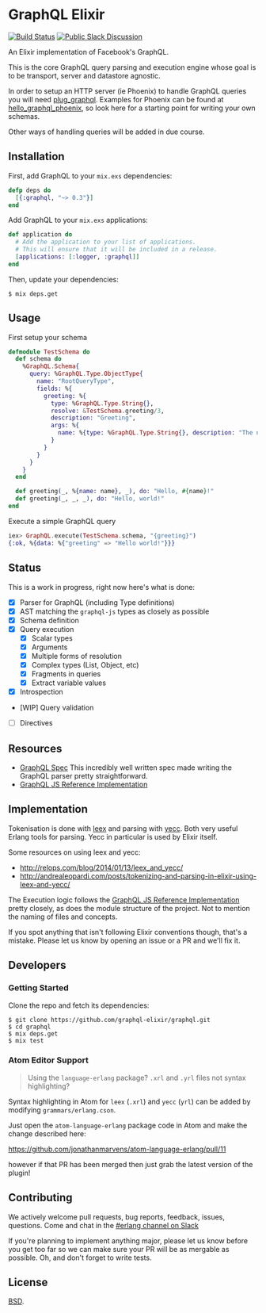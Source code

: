 # GraphQL Elixir

[![Build Status](https://travis-ci.org/graphql-elixir/graphql.svg)](https://travis-ci.org/graphql-elixir/graphql)
[![Public Slack Discussion](https://graphql-slack.herokuapp.com/badge.svg)](https://graphql-slack.herokuapp.com/)

An Elixir implementation of Facebook's GraphQL.

This is the core GraphQL query parsing and execution engine whose goal is to be
transport, server and datastore agnostic.

In order to setup an HTTP server (ie Phoenix) to handle GraphQL queries you will
need [plug_graphql](https://github.com/graphql-elixir/plug_graphql).
Examples for Phoenix can be found at [hello_graphql_phoenix](https://github.com/graphql-elixir/hello_graphql_phoenix), so look here for a starting point for writing your own schemas.

Other ways of handling queries will be added in due course.

## Installation

First, add GraphQL to your `mix.exs` dependencies:

```elixir
defp deps do
  [{:graphql, "~> 0.3"}]
end
```

Add GraphQL to your `mix.exs` applications:

```elixir
def application do
  # Add the application to your list of applications.
  # This will ensure that it will be included in a release.
  [applications: [:logger, :graphql]]
end
```

Then, update your dependencies:

```sh-session
$ mix deps.get
```

## Usage

First setup your schema

```elixir
defmodule TestSchema do
  def schema do
    %GraphQL.Schema{
      query: %GraphQL.Type.ObjectType{
        name: "RootQueryType",
        fields: %{
          greeting: %{
            type: %GraphQL.Type.String{},
            resolve: &TestSchema.greeting/3,
            description: "Greeting",
            args: %{
              name: %{type: %GraphQL.Type.String{}, description: "The name of who you'd like to greet."},
            }
          }
        }
      }
    }
  end

  def greeting(_, %{name: name}, _), do: "Hello, #{name}!"
  def greeting(_, _, _), do: "Hello, world!"
end
```

Execute a simple GraphQL query

```elixir
iex> GraphQL.execute(TestSchema.schema, "{greeting}")
{:ok, %{data: %{"greeting" => "Hello world!"}}}
```

## Status

This is a work in progress, right now here's what is done:

- [x] Parser for GraphQL (including Type definitions)
- [x] AST matching the `graphql-js` types as closely as possible
- [x] Schema definition
- [x] Query execution
  - [x] Scalar types
  - [x] Arguments
  - [x] Multiple forms of resolution
  - [x] Complex types (List, Object, etc)
  - [x] Fragments in queries
  - [x] Extract variable values
- [x] Introspection
- [WIP] Query validation
- [ ] Directives

## Resources

- [GraphQL Spec](http://facebook.github.io/graphql/) This incredibly well written spec made writing the GraphQL parser pretty straightforward.
- [GraphQL JS Reference Implementation](https://github.com/graphql/graphql-js)

## Implementation

Tokenisation is done with [leex](http://erlang.org/doc/man/leex.html) and parsing with [yecc](http://erlang.org/doc/man/yecc.html). Both very useful Erlang tools for parsing. Yecc in particular is used by Elixir itself.

Some resources on using leex and yecc:

* http://relops.com/blog/2014/01/13/leex_and_yecc/
* http://andrealeopardi.com/posts/tokenizing-and-parsing-in-elixir-using-leex-and-yecc/

The Execution logic follows the [GraphQL JS Reference Implementation](https://github.com/graphql/graphql-js) pretty closely, as does the module structure of the project. Not to mention the naming of files and concepts.

If you spot anything that isn't following Elixir conventions though, that's a mistake. Please let us know by opening an issue or a PR and we'll fix it.

## Developers

### Getting Started

Clone the repo and fetch its dependencies:

```
$ git clone https://github.com/graphql-elixir/graphql.git
$ cd graphql
$ mix deps.get
$ mix test
```

### Atom Editor Support

>  Using the `language-erlang` package? `.xrl` and `.yrl` files not syntax highlighting?

Syntax highlighting in Atom for `leex` (`.xrl`) and `yecc` (`yrl`) can be added by modifying `grammars/erlang.cson`.

Just open the `atom-language-erlang` package code in Atom and make the change described here:

https://github.com/jonathanmarvens/atom-language-erlang/pull/11

however if that PR has been merged then just grab the latest version of the plugin!

## Contributing

We actively welcome pull requests, bug reports, feedback, issues, questions. Come and chat in the [#erlang channel on Slack](https://graphql-slack.herokuapp.com/)

If you're planning to implement anything major, please let us know before you get too far so we can make sure your PR will be as mergable as possible. Oh, and don't forget to write tests.

## License

[BSD](https://github.com/graphql-elixir/graphql/blob/master/LICENSE).
